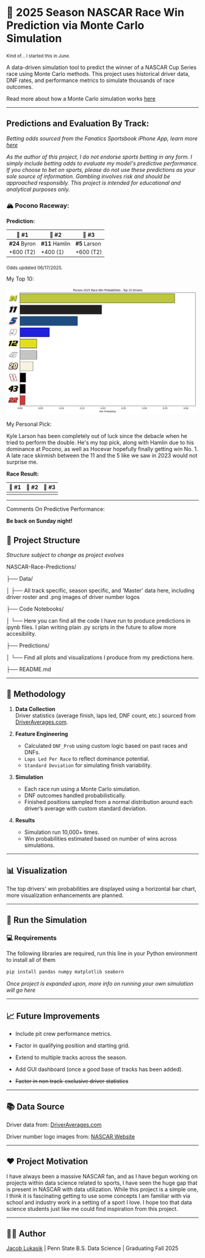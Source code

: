# 🏁 2025 Season NASCAR Race Win Prediction via Monte Carlo Simulation
<small>Kind of... I started this in June.</small>

A data-driven simulation tool to predict the winner of a NASCAR Cup Series race using Monte Carlo methods. This project uses historical driver data, DNF rates, and performance metrics to simulate thousands of race outcomes.

Read more about how a Monte Carlo simulation works [here](https://www.ibm.com/think/topics/monte-carlo-simulation)

--- 

## Predictions and Evaluation By Track:

*Betting odds sourced from the Fanatics Sportsbook iPhone App, learn more [here](https://betfanatics.com/)*

*As the author of this project, I do not endorse sports betting in any form. I simply include betting odds to evaluate my model's predictive performance. If you choose to bet on sports, please do not use these predictions as your sole source of information. Gambling involves risk and should be approached responsibly. This project is intended for educational and analytical purposes only.*

### 🏔️ Pocono Raceway:

**Prediction:**

| 🥇 #1           | 🥈 #2           | 🥉 #3           |
|----------------|----------------|----------------|
| **#24** Byron  | **#11** Hamlin | **#5** Larson  |
|      +600 (T2)  |    +400 (1)   |    +600 (T2)   |

<sub>Odds updated 06/17/2025.</sub>

My Top 10:

<img src="Predictions/Pocono-2025/Pocono-2025-Predicted-Top-10.png" alt="Pocono 2025 Predicted Top 10" width="500"/>

My Personal Pick:

Kyle Larson has been completely out of luck since the debacle when he tried to perform the double. He's my top pick, along with Hamlin due to his dominance at Pocono, as well as Hocevar hopefully finally getting win No. 1. A late race skirmish between the 11 and the 5 like we saw in 2023 would not surprise me.

**Race Result:**

| 🥇 #1           | 🥈 #2           | 🥉 #3           |
|----------------|----------------|----------------|
|   |  |   |

---

Comments On Predictive Performance: 

**Be back on Sunday night!**

## 📂 Project Structure

*Structure subject to change as project evolves*

NASCAR-Race-Predictions/

├── Data/

│ ├── All track specific, season specific, and 'Master' data here, including driver roster and .png images of driver number logos

├── Code Notebooks/

│ └── Here you can find all the code I have run to produce predictions in ipynb files. I plan writing plain .py scripts in the future to allow more accesibility. 

├── Predictions/

│ └── Find all plots and visualizations I produce from my predictions here.

├── README.md


---

## 🧠 Methodology

1. **Data Collection**  
   Driver statistics (average finish, laps led, DNF count, etc.) sourced from [DriverAverages.com](https://www.driveraverages.com).

2. **Feature Engineering**  
   - Calculated `DNF_Prob` using custom logic based on past races and DNFs.
   - `Laps Led Per Race` to reflect dominance potential.
   - `Standard Deviation` for simulating finish variability.

3. **Simulation**  
   - Each race run using a Monte Carlo simulation.
   - DNF outcomes handled probabilistically.
   - Finished positions sampled from a normal distribution around each driver’s average with custom standard deviation.

4. **Results**  
   - Simulation run 10,000+ times.
   - Win probabilities estimated based on number of wins across simulations.

---

## 📊 Visualization

The top drivers' win probabilities are displayed using a horizontal bar chart, more visualization enhancements are planned.

---

## 🔁 Run the Simulation

### 💻 Requirements

The following libraries are required, run this line in your Python environment to install all of them

```bash
pip install pandas numpy matplotlib seaborn
```

*Once project is expanded upon, more info on running your own simulation will go here*

--- 

## 📈 Future Improvements

- Include pit crew performance metrics.

- Factor in qualifying position and starting grid.

- Extend to multiple tracks across the season.

- Add GUI dashboard (once a good base of tracks has been added).

- ~~Factor in non track-exclusive driver statistics~~

---

## 📚 Data Source

Driver data from: [DriverAverages.com](https://www.driveraverages.com/)

Driver number logo images from: [NASCAR Website](https://www.nascar.com/drivers/nascar-cup-series/)

---

## ❤️ Project Motivation

I have always been a massive NASCAR fan, and as I have begun working on projects within data science related to sports, I have seen the huge gap that is present in NASCAR with data utilization. While this project is a simple one, I think it is fascinating getting to use some concepts I am familiar with via school and industry work in a setting of a sport I love. I hope too that data science students just like me could find inspiration from this project.

---

## 🧑‍💻 Author
[Jacob Lukasik](https://www.linkedin.com/in/jacob-lukasik-00306826b/) | Penn State B.S. Data Science | Graduating Fall 2025
